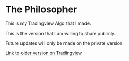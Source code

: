 # The Philosopher

This is my Tradingview Algo that I made. 

This is the version that I am willing to share publicly. 

Future updates will only be made on the private version.

[Link to older version on Tradingview](https://www.tradingview.com/script/qovSzb14-MACD-TRADING-SYSTEM/)